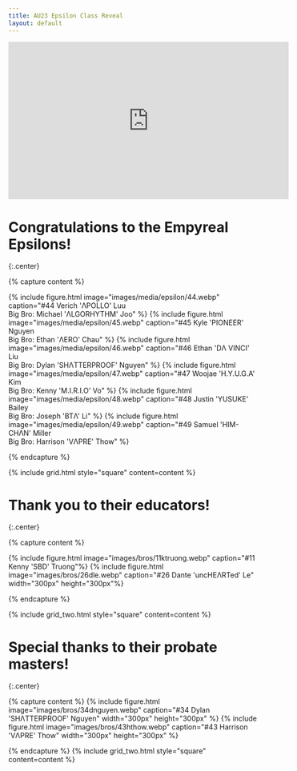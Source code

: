 ```yaml
---
title: AU23 Epsilon Class Reveal
layout: default
---
```


<iframe width="560" height="315" src="https://www.youtube.com/embed/NuX5_szJxCM?si=qfJgMoGjieM4RovJ" title="YouTube video player" frameborder="0" allow="accelerometer; autoplay; clipboard-write; encrypted-media; gyroscope; picture-in-picture; web-share" allowfullscreen></iframe>

# Congratulations to the Empyreal Epsilons!
{:.center}

{% capture content %}

{% include figure.html image="images/media/epsilon/44.webp" caption="#44 Verich 'ΛPOLLO' Luu <br> Big Bro: Michael 'ΛLGORHYTHM' Joo" %}
{% include figure.html image="images/media/epsilon/45.webp" caption="#45 Kyle 'PIONEER' Nguyen <br> Big Bro: Ethan 'ΛERO' Chau" %}
{% include figure.html image="images/media/epsilon/46.webp" caption="#46 Ethan 'DΛ VINCI' Liu <br> Big Bro: Dylan 'SHΛTTERPROOF' Nguyen" %}
{% include figure.html image="images/media/epsilon/47.webp" caption="#47 Woojae 'H.Y.U.G.A' Kim <br> Big Bro: Kenny 'M.I.R.I.O' Vo" %}
{% include figure.html image="images/media/epsilon/48.webp" caption="#48 Justin 'YUSUKE' Bailey <br> Big Bro: Joseph 'BTΛ' Li" %}
{% include figure.html image="images/media/epsilon/49.webp" caption="#49 Samuel 'HIM-CHΛN' Miller <br> Big Bro: Harrison 'VΛPRE' Thow" %}

{% endcapture %}

{% include grid.html style="square" content=content %}

# Thank you to their educators!
{:.center}

{% capture content %}

{% include figure.html image="images/bros/11ktruong.webp" caption="#11 Kenny 'SBD' Truong"%}
{% include figure.html image="images/bros/26dle.webp" caption="#26 Dante 'uncHEΛRTed' Le" width="300px" height="300px"%}

{% endcapture %}

{% include grid_two.html style="square" content=content %}

# Special thanks to their probate masters!
{:.center}

{% capture content %}
{% include figure.html image="images/bros/34dnguyen.webp" caption="#34 Dylan 'SHΛTTERPROOF' Nguyen" width="300px" height="300px" %}
{% include figure.html image="images/bros/43hthow.webp" caption="#43 Harrison 'VΛPRE' Thow"  width="300px" height="300px" %}

{% endcapture %}
{% include grid_two.html style="square" content=content %}